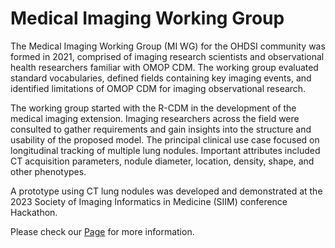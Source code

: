 # Medical Imaging Working Group

The Medical Imaging Working Group (MI WG) for the OHDSI community was formed in 2021, comprised of imaging research scientists and observational health researchers familiar with OMOP CDM. The working group evaluated standard vocabularies, defined fields containing key imaging events, and identified limitations of OMOP CDM for imaging observational research. 

The working group started with the R-CDM in the development of the medical imaging extension. Imaging researchers across the field were consulted to gather requirements and gain insights into the structure and usability of the proposed model. The principal clinical use case focused on longitudinal tracking of multiple lung nodules. Important attributes included CT acquisition parameters, nodule diameter, location, density, shape, and other phenotypes. 

A prototype using CT lung nodules was developed and demonstrated at the 2023 Society of Imaging Informatics in Medicine (SIIM) conference Hackathon.

Please check our [Page](https://ohdsi.github.io/ImageWG/index.html) for more information.
